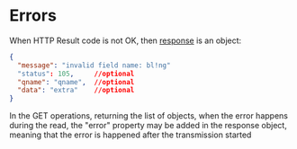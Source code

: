 # Errors

When HTTP Result code is not OK, then [response](https://docs.parseplatform.org/rest/guide/#response-format) is an object:

```json
{
  "message": "invalid field name: bl!ng"
  "status": 105,     //optional
  "qname": "qname",  //optional
  "data": "extra"    //optional
}
```

In the GET operations, returning the list of objects, when the error happens during the read, the "error" property may be added in the response object, meaning that the error is happened after the transmission started
